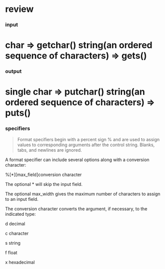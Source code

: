 # review
### input
char => getchar()
string(an ordered sequence of characters) => gets()
================================================================
### output
single char  =>  putchar()
string(an ordered sequence of characters) => puts()
=================================================================
### specifiers
> Format specifiers begin with a percent sign % and are used to assign values to corresponding arguments after the control string. Blanks, tabs, and newlines are ignored.

A format specifier can include several options along with a conversion character:

%[*][max_field]conversion character

The optional * will skip the input field.

The optional max_width gives the maximum number of characters to assign to an input field.

The conversion character converts the argument, if necessary, to the indicated type:

d decimal

c character

s string

f float

x hexadecimal